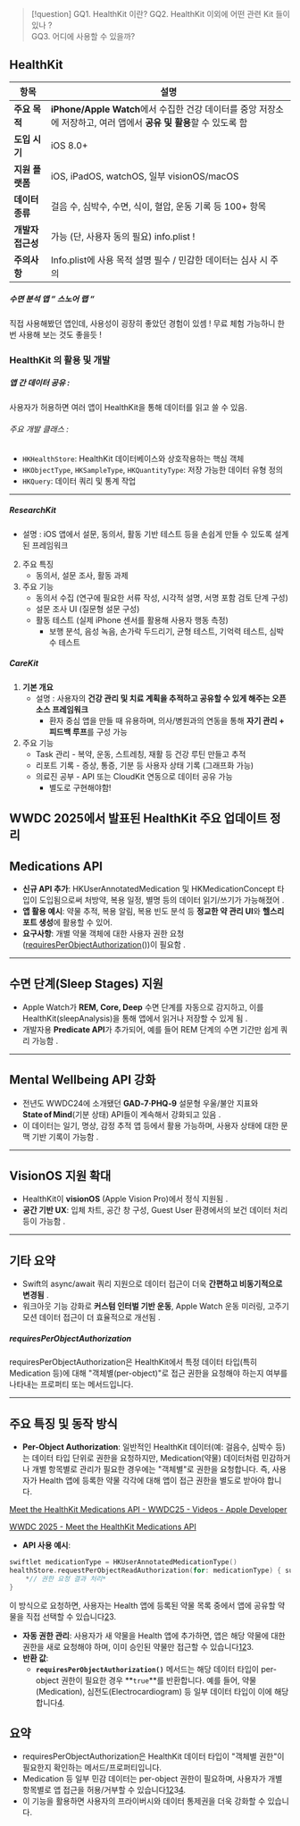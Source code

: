 >[!question] 
> GQ1. HealthKit 이란? 
> GQ2. HealthKit 이외에 어떤 관련 Kit 들이 있나 ?  
> GQ3. 어디에 사용할 수 있을까? 

## HealthKit 
| **항목**      | **설명**                                                                         |
| ----------- | ------------------------------------------------------------------------------ |
| **주요 목적**   | **iPhone/Apple Watch**에서 수집한 건강 데이터를 중앙 저장소에 저장하고, 여러 앱에서 **공유 및 활용**할 수 있도록 함 |
| **도입 시기**   | iOS 8.0+                                                                       |
| **지원 플랫폼**  | iOS, iPadOS, watchOS, 일부 visionOS/macOS                                        |
| **데이터 종류**  | 걸음 수, 심박수, 수면, 식이, 혈압, 운동 기록 등 100+ 항목                                         |
| **개발자 접근성** | 가능 (단, 사용자 동의 필요) info.plist !                                                 |
| **주의사항**    | Info.plist에 사용 목적 설명 필수 / 민감한 데이터는 심사 시 주의                                     |
##### 수면 분석 앱 “ 스노어 랩 “

직접 사용해봤던 앱인데, 사용성이 굉장히 좋았던 경험이 있셈 ! 무료 체험 가능하니 한 번 사용해 보는 것도 좋을듯 !
### HealthKit 의 활용 및 개발 

##### 앱 간 데이터 공유 : 
사용자가 허용하면 여러 앱이 HealthKit을 통해 데이터를 읽고 쓸 수 있음.
###### 주요 개발 클래스 : 
- `HKHealthStore`: HealthKit 데이터베이스와 상호작용하는 핵심 객체
- `HKObjectType`, `HKSampleType`, `HKQuantityType`: 저장 가능한 데이터 유형 정의
- `HKQuery`: 데이터 쿼리 및 통계 작업
---
##### ResearchKit
- 설명 : iOS 앱에서 설문, 동의서, 활동 기반 테스트 등을 손쉽게 만들 수 있도록 설계된 프레임워크

2. 주요 특징
    - 동의서, 설문 조사, 활동 과제
3. 주요 기능
    - 동의서 수집 (연구에 필요한 서류 작성, 시각적 설명, 서명 포함 검토 단계 구성)
    - 설문 조사 UI (질문형 설문 구성)
    - 활동 테스트 (실제 iPhone 센서를 활용해 사용자 행동 측정)
        - 보행 분석, 음성 녹음, 손가락 두드리기, 균형 테스트, 기억력 테스트, 심박수 테스트

##### CareKit
1. **기본 개요**
    - 설명 : 사용자의 **건강 관리 및 치료 계획을 추적하고 공유할 수 있게 해주는 오픈소스 프레임워크**
        - 환자 중심 앱을 만들 때 유용하며, 의사/병원과의 연동을 통해 **자기 관리 + 피드백 루프**를 구성 가능
2. 주요 기능
    - Task 관리 - 복약, 운동, 스트레칭, 재활 등 건강 루틴 만들고 추적
    - 리포트 기록 - 증상, 통증, 기분 등 사용자 상태 기록 (그래프화 가능)
    - 의료진 공부 - API 또는 CloudKit 연동으로 데이터 공유 가능
        - 별도로 구현해야함!

## WWDC 2025에서 발표된 HealthKit 주요 업데이트 정리

## **Medications API**

- **신규 API 추가**: HKUserAnnotatedMedication 및 HKMedicationConcept 타입이 도입됨으로써 처방약, 복용 일정, 별명 등의 데이터 읽기/쓰기가 가능해졌어 .
- **앱 활용 예시**: 약물 추적, 복용 알림, 복용 빈도 분석 등 **정교한 약 관리 UI**와 **헬스리포트 생성**에 활용할 수 있어.
- **요구사항**: 개별 약물 객체에 대한 사용자 권한 요청 ([requiresPerObjectAuthorization](https://www.notion.so/requiresPerObjectAuthorization-21d2b843d5af80ec9a3bd5af2aff10dc?pvs=21)())이 필요함 .

---

## **수면 단계(Sleep Stages) 지원**

- Apple Watch가 **REM, Core, Deep** 수면 단계를 자동으로 감지하고, 이를 HealthKit(sleepAnalysis)을 통해 앱에서 읽거나 저장할 수 있게 됨 .
- 개발자용 **Predicate API**가 추가되어, 예를 들어 REM 단계의 수면 기간만 쉽게 쿼리 가능함 .

---

## **Mental Wellbeing API 강화**

- 전년도 WWDC24에 소개됐던 **GAD‑7·PHQ‑9** 설문형 우울/불안 지표와 **State of Mind**(기분 상태) API들이 계속해서 강화되고 있음 .
- 이 데이터는 일기, 명상, 감정 추적 앱 등에서 활용 가능하며, 사용자 상태에 대한 문맥 기반 기록이 가능함 .

---

## **VisionOS 지원 확대**

- HealthKit이 **visionOS** (Apple Vision Pro)에서 정식 지원됨 .
- **공간 기반 UX**: 입체 차트, 공간 창 구성, Guest User 환경에서의 보건 데이터 처리 등이 가능함 .

---

## **기타 요약**

- Swift의 async/await 쿼리 지원으로 데이터 접근이 더욱 **간편하고 비동기적으로 변경됨** .
- 워크아웃 기능 강화로 **커스텀 인터벌 기반 운동**, Apple Watch 운동 미러링, 고주기 모션 데이터 접근이 더 효율적으로 개선됨 .

##### requiresPerObjectAuthorization
requiresPerObjectAuthorization은 HealthKit에서 특정 데이터 타입(특히 Medication 등)에 대해 "객체별(per-object)"로 접근 권한을 요청해야 하는지 여부를 나타내는 프로퍼티 또는 메서드입니다.

---
## **주요 특징 및 동작 방식**

- **Per-Object Authorization**: 일반적인 HealthKit 데이터(예: 걸음수, 심박수 등)는 데이터 타입 단위로 권한을 요청하지만, Medication(약물) 데이터처럼 민감하거나 개별 항목별로 관리가 필요한 경우에는 "객체별"로 권한을 요청합니다. 즉, 사용자가 Health 앱에 등록한 약물 각각에 대해 앱이 접근 권한을 별도로 받아야 합니다.

[Meet the HealthKit Medications API - WWDC25 - Videos - Apple Developer](https://developer.apple.com/videos/play/wwdc2025/321/)

[WWDC 2025 - Meet the HealthKit Medications API](https://dev.to/arshtechpro/wwdc-2025-meet-the-healthkit-medications-api-1d23)

- **API 사용 예시**:

```swift
swiftlet medicationType = HKUserAnnotatedMedicationType()
healthStore.requestPerObjectReadAuthorization(for: medicationType) { success, error in
    *// 권한 요청 결과 처리*
}
```

이 방식으로 요청하면, 사용자는 Health 앱에 등록된 약물 목록 중에서 앱에 공유할 약물을 직접 선택할 수 있습니다[2](https://dev.to/arshtechpro/wwdc-2025-meet-the-healthkit-medications-api-1d23)3.

- **자동 권한 관리**: 사용자가 새 약물을 Health 앱에 추가하면, 앱은 해당 약물에 대한 권한을 새로 요청해야 하며, 이미 승인된 약물만 접근할 수 있습니다[1](https://developer.apple.com/videos/play/wwdc2025/321/)[2](https://dev.to/arshtechpro/wwdc-2025-meet-the-healthkit-medications-api-1d23)3.
- **반환 값**:
    - **`requiresPerObjectAuthorization()`** 메서드는 해당 데이터 타입이 per-object 권한이 필요한 경우 **`true`**를 반환합니다. 예를 들어, 약물(Medication), 심전도(Electrocardiogram) 등 일부 데이터 타입이 이에 해당합니다[4](https://docs.rs/objc2-health-kit/latest/objc2_health_kit/struct.HKElectrocardiogramType.html).

## **요약**

- requiresPerObjectAuthorization은 HealthKit 데이터 타입이 "객체별 권한"이 필요한지 확인하는 메서드/프로퍼티입니다.
- Medication 등 일부 민감 데이터는 per-object 권한이 필요하며, 사용자가 개별 항목별로 앱 접근을 허용/거부할 수 있습니다[1](https://developer.apple.com/videos/play/wwdc2025/321/)[2](https://dev.to/arshtechpro/wwdc-2025-meet-the-healthkit-medications-api-1d23)3[4](https://docs.rs/objc2-health-kit/latest/objc2_health_kit/struct.HKElectrocardiogramType.html).
- 이 기능을 활용하면 사용자의 프라이버시와 데이터 통제권을 더욱 강화할 수 있습니다.